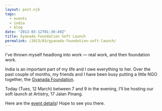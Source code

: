 ```yaml
---
layout: post.njk
tags:
  - events
  - india
  - blog
date: "2013-03-12T01:30:49Z"
title: Gyanada Foundation Soft Launch
permalink: /2013/03/gyanada-foundation-soft-launch/
---
```


I've thrown myself headlong into work — real work, and then foundation work.

India is an important part of my life and I owe everything to her. Over the past couple of months, my friends and I have been busy putting a little NGO together, the [Gyanada Foundation](http://gyanada.org).

Today (Tues, 12 March) between 7 and 9 in the evening, I'll be hosting our soft launch at Artistry, 17 Jalan Pinang.

Here are the [event details](https://www.facebook.com/events/358507430931310/)! Hope to see you there.
